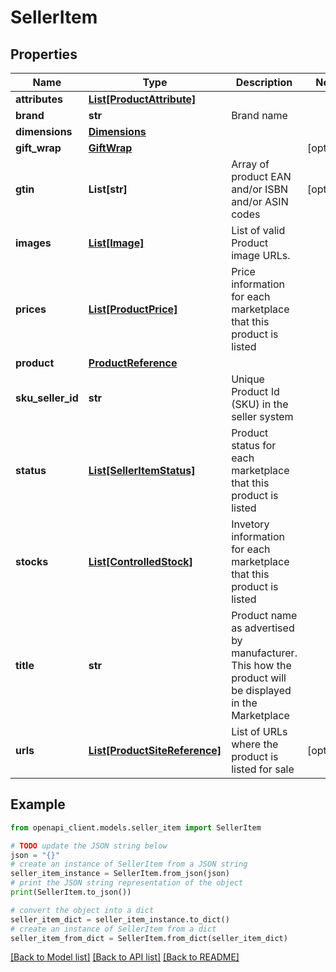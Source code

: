 # SellerItem


## Properties

Name | Type | Description | Notes
------------ | ------------- | ------------- | -------------
**attributes** | [**List[ProductAttribute]**](ProductAttribute.md) |  | 
**brand** | **str** | Brand name | 
**dimensions** | [**Dimensions**](Dimensions.md) |  | 
**gift_wrap** | [**GiftWrap**](GiftWrap.md) |  | [optional] 
**gtin** | **List[str]** | Array of product EAN and/or ISBN and/or ASIN codes | [optional] 
**images** | [**List[Image]**](Image.md) | List of valid Product image URLs. | 
**prices** | [**List[ProductPrice]**](ProductPrice.md) | Price information for each marketplace that this product is listed | 
**product** | [**ProductReference**](ProductReference.md) |  | 
**sku_seller_id** | **str** | Unique Product Id (SKU) in the seller system | 
**status** | [**List[SellerItemStatus]**](SellerItemStatus.md) | Product status for each marketplace that this product is listed | 
**stocks** | [**List[ControlledStock]**](ControlledStock.md) | Invetory information for each marketplace that this product is listed | 
**title** | **str** | Product name as advertised by manufacturer. This how the product will be displayed in the Marketplace | 
**urls** | [**List[ProductSiteReference]**](ProductSiteReference.md) | List of URLs where the product is listed for sale | [optional] 

## Example

```python
from openapi_client.models.seller_item import SellerItem

# TODO update the JSON string below
json = "{}"
# create an instance of SellerItem from a JSON string
seller_item_instance = SellerItem.from_json(json)
# print the JSON string representation of the object
print(SellerItem.to_json())

# convert the object into a dict
seller_item_dict = seller_item_instance.to_dict()
# create an instance of SellerItem from a dict
seller_item_from_dict = SellerItem.from_dict(seller_item_dict)
```
[[Back to Model list]](../README.md#documentation-for-models) [[Back to API list]](../README.md#documentation-for-api-endpoints) [[Back to README]](../README.md)


